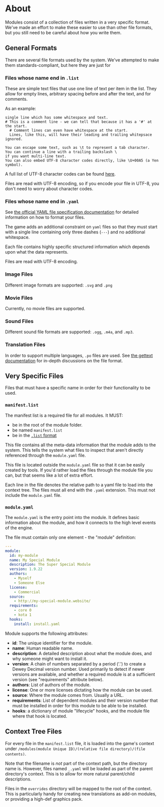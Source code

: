 # About

Modules consist of a collection of files written in a very specific format.  We've made an effort to make these easier to use than other file formats, but you still need to be careful about how you write them.

## General Formats

There are several file formats used by the system.  We've attempted to make them standards-compliant, but here they are just for

### Files whose name end in `.list`

These are simple text files that use one line of text per item in the list.  They allow for empty lines, arbitrary spacing before and after the text, and for comments.

As an example:

```
single line which has some whitespace and text.
# This is a comment line - we can tell that because it has a '#' at the start.
  # Comment lines can even have whitespace at the start.
  Lines, like this, will have their leading and trailing whitepsace ignored.

You can escape some text, such as \t to represent a tab character.
You can continue a line with a trailing backslash \
if you want multi-line text.
You can also embed UTF-8 character codes directly, like \U+00A5 (a Yen symbol).
```

A full list of UTF-8 character codes can be found [here](https://www.fileformat.info/info/charset/UTF-8/list.htm).

Files are read with UTF-8 encoding, so if you encode your file in UTF-8, you don't need to worry about character codes.

### Files whose name end in `.yaml`

See [the official YAML file specification documentation](https://yaml.org/spec/1.2/spec.html) for detailed information on how to format your files.

The game adds an additional constraint on `yaml` files so that they must start with a single line containing only three dashes (`---`) and no additional whitespace.

Each file contains highly specific structured information which depends upon what the data represents.

Files are read with UTF-8 encoding.

### Image Files

Different image formats are supported: `.svg` and `.png`

### Movie Files

Currently, no movie files are supported.

### Sound Files

Different sound file formats are supported: `.ogg`, `.m4a`, and `.mp3`.

### Translation Files

In order to support multiple languages, `.po` files are used.  See
[the gettext documentation](https://www.gnu.org/software/gettext/manual/gettext.html) for in-depth discussions on the file format.


## Very Specific Files

Files that must have a specific name in order for their functionality to be used.


### `manifest.list`

The manifest list is a required file for all modules.  It MUST:

* be in the root of the module folder.
* be named `manifest.list`
* be in the [`.list` format](#files-whose-name-ends-in-list)

This file contains all the meta-data information that the module adds to the system.  This tells the system what files to inspect that aren't directly referenced through the `module.yaml` file.

This file is located outside the `module.yaml` file so that it can be easily created by tools.  If you'd rather load the files through the module file you can, but that seems like a lot of extra effort.

Each line in the file denotes the relative path to a yaml file to load into the context tree.  The files must all end with the `.yaml` extension.  This must not include the `module.yaml` file.


### `module.yaml`

The `module.yaml` is the entry point into the module.  It defines basic
information about the module, and how it connects to the high level events of the engine.

The file must contain only one element - the "module" definition:

```yaml
---
module:
  id: my-module
  name: My Special Module
  description: The Super Special Module
  version: 1.9.22
  authors:
    - Myself
    - Someone Else
  license:
    - Commercial
  source:
    - http://my-special-module.website/
  requirements:
    - core 0
    - kota 1
  hooks:
    install: install.yaml
```

Module supports the following attributes:

* **id**: The unique identifier for the module.
* **name**: Human readable name.
* **description**: A detailed description about what the module does, and why someone might want to install it.
* **version**: A chain of numbers separated by a period ('.') to create a Dewey Decimal version number.  Used primarily to detect if newer versions are available, and whether a required module is at a sufficient version (see "requirements" attribute below).
* **authors**: List of authors of the module.
* **license**: One or more licenses dictating how the module can be used.
* **source**: Where the module comes from.  Usually a URL.
* **requirements**: List of dependent modules and their version number that must be installed in order for this module to be able to be installed.
* **hooks**: a dictionary of module "lifecycle" hooks, and the module file where that hook is located.


## Context Tree Files

For every file in the `manifest.list` file, it is loaded into the game's context under `/modules(module Unique ID)/(relative file directory)/(file contents)`.

Note that the filename is *not* part of the context path, but the directory name is.  However, files named `_.yaml` will be loaded as part of the parent directory's context.  This is to allow for more natural parent/child descriptions.

Files in the `overrides` directory will be mapped to the root of the context.  This is particularly handy for creating new translations as add-on modules, or providing a high-def graphics pack.
